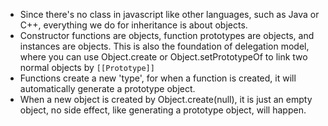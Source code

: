 - Since there's no class in javascript like other languages, such as Java or C++, everything we do for inheritance is about objects.
- Constructor functions are objects, function prototypes are objects, and instances are objects.
  This is also the foundation of delegation model, where you can use Object.create or Object.setPrototypeOf to link two normal objects by `[[Prototype]]`
- Functions create a new 'type', for when a function is created, it will automatically generate a prototype object.
- When a new object is created by Object.create(null), it is just an empty object, no side effect, like generating a prototype object, will happen.
